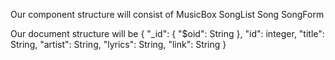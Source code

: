 Our component structure will consist of
	MusicBox
		SongList
			Song
		SongForm

Our document structure will be 
{
    "_id": {
        "$oid": String
    },
    "id": integer,
    "title": String,
    "artist": String,
    "lyrics": String,
    "link": String
}

